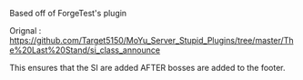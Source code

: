 Based off of ForgeTest's plugin

Orignal : https://github.com/Target5150/MoYu_Server_Stupid_Plugins/tree/master/The%20Last%20Stand/si_class_announce

This ensures that the SI are added AFTER bosses are added to the footer.